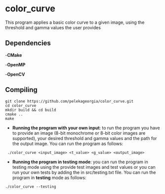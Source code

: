 # color_curve
This program applies a basic color curve to a given image, using the threshold and gamma values the user provides

## Dependencies

-**CMake**

-**OpenMP**

-**OpenCV**

## Compiling
```
git clone https://github.com/pelekageorgia/color_curve.git
cd color_curve
mkdir build && cd build
cmake ..
make
```

- **Running the program with your own input**: to run the program you have to provide an image (8-bit monochrome or 8-bit color images are supported), your desired threshold and gamma values and the path for the output image. You can run the program as follows:

```
 ./color_curve <input_image> <t_value> <g_value> <output_image>
```

- **Running the program in testing mode**: you can run the program in testing mode using the provide test images and test values or you can run your own tests by adding the in src/testing.txt file. You can run the program in **testing** mode as follows:

```
./color_curve --testing
```
